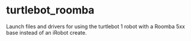 turtlebot_roomba
================

Launch files and drivers for using the turtlebot 1 robot with a Roomba 5xx base instead of an iRobot create.
